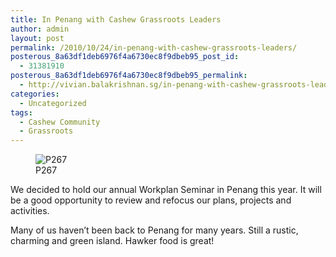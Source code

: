 ```yaml
---
title: In Penang with Cashew Grassroots Leaders
author: admin
layout: post
permalink: /2010/10/24/in-penang-with-cashew-grassroots-leaders/
posterous_8a63df1deb6976f4a6730ec8f9dbeb95_post_id:
  - 31381910
posterous_8a63df1deb6976f4a6730ec8f9dbeb95_permalink:
  - http://vivian.balakrishnan.sg/in-penang-with-cashew-grassroots-leaders
categories:
  - Uncategorized
tags:
  - Cashew Community
  - Grassroots
---
```

<figure>
<img src="http://vivian.balakrishnan.sg/wp-content/uploads/2010/10/p267.jpg.scaled1000-300x223.jpg" alt="P267" />
<figcaption>P267</figcaption></figure>

<p>We decided to hold our annual Workplan Seminar in Penang this year. It will be a good opportunity to review and refocus our plans, projects and activities.</p>

<p>Many of us haven&#8217;t been back to Penang for many years. Still a rustic, charming and green island. Hawker food is great!</p>

